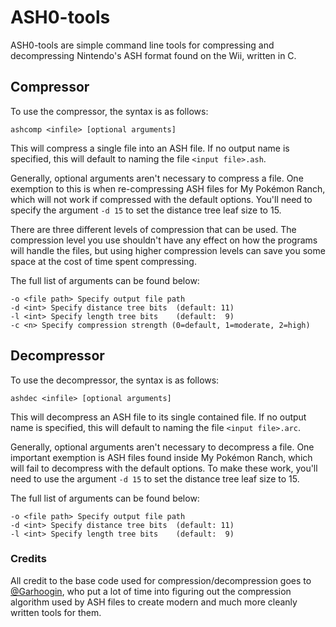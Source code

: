 # ASH0-tools
ASH0-tools are simple command line tools for compressing and decompressing Nintendo's ASH format found on the Wii, written in C.

## Compressor
To use the compressor, the syntax is as follows:
```shell
ashcomp <infile> [optional arguments]
```
This will compress a single file into an ASH file. If no output name is specified, this will default to naming the file `<input file>.ash`.

Generally, optional arguments aren't necessary to compress a file. One exemption to this is when re-compressing ASH files for My Pokémon Ranch, which will not work if compressed with the default options. You'll need to specify the argument `-d 15` to set the distance tree leaf size to 15.

There are three different levels of compression that can be used. The compression level you use shouldn't have any effect on how the programs will handle the files, but using higher compression levels can save you some space at the cost of time spent compressing.

The full list of arguments can be found below:
```shell
-o <file path> Specify output file path
-d <int> Specify distance tree bits  (default: 11)
-l <int> Specify length tree bits    (default:  9)
-c <n> Specify compression strength (0=default, 1=moderate, 2=high)
```

## Decompressor
To use the decompressor, the syntax is as follows:
```shell
ashdec <infile> [optional arguments]
```
This will decompress an ASH file to its single contained file. If no output name is specified, this will default to naming the file `<input file>.arc`.

Generally, optional arguments aren't necessary to decompress a file. One important exemption is ASH files found inside My Pokémon Ranch, which will fail to decompress with the default options. To make these work, you'll need to use the argument `-d 15` to set the distance tree leaf size to 15.

The full list of arguments can be found below:
```shell
-o <file path> Specify output file path
-d <int> Specify distance tree bits  (default: 11)
-l <int> Specify length tree bits    (default:  9)
```

### Credits
All credit to the base code used for compression/decompression goes to [@Garhoogin](https://github.com/Garhoogin), who put a lot of time into figuring out the compression algorithm used by ASH files to create modern and much more cleanly written tools for them.
